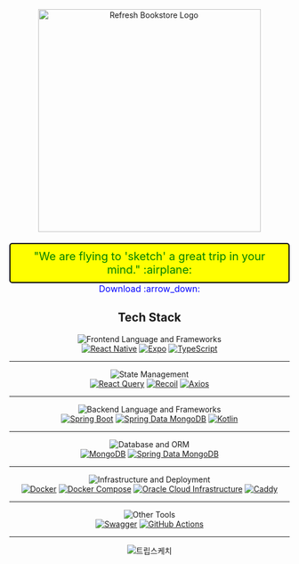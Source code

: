 <div align="center">
  <a href="https://refbook.kro.kr">
    <img src="https://github.com/trip-sketch/.github/assets/51044545/ac005d05-0968-4a77-9874-8e026f36254e" alt="Refresh Bookstore Logo" width="400">
  </a>

  <br>
  <span style="font-size: 20px; color: green; background-color: yellow; padding: 10px; border-radius: 5px; text-decoration: none; border: 2px solid black; display: inline-block; margin-top: 20px;">
    "We are flying to 'sketch' a great trip in your mind." :airplane: 
  </span>
  <br>
  <a href="https://m.onestore.co.kr/mobilepoc/apps/appsDetail.omp?prodId=0000771698" style="font-size: 16px; color: blue; text-decoration: none; margin-top: 10px;">
    Download :arrow_down: 
  </a>
</div>

<div align="center">


## Tech Stack

![Frontend Language and Frameworks](https://img.shields.io/badge/-Frontend%20Language%20and%20Frameworks-00BFFF?style=for-the-badge&logo=react&logoColor=white)<br>
[![React Native](https://img.shields.io/badge/React_Native-61DAFB?style=for-the-badge&logo=react&logoColor=white)](https://reactnative.dev/)
[![Expo](https://img.shields.io/badge/Expo-000020?style=for-the-badge&logo=expo&logoColor=white)](https://expo.dev/)
[![TypeScript](https://img.shields.io/badge/TypeScript-3178C6?style=for-the-badge&logo=typescript&logoColor=white)](https://www.typescriptlang.org/)

<hr>

![State Management](https://img.shields.io/badge/-State%20Management-FF69B4?style=for-the-badge&logo=react&logoColor=white)<br>
[![React Query](https://img.shields.io/badge/React_Query-FF4154?style=for-the-badge&logo=reacttable&logoColor=white)](https://react-query.tanstack.com/)
[![Recoil](https://img.shields.io/badge/Recoil-3578E5?style=for-the-badge&logo=recoil&logoColor=white)](https://recoiljs.org/)
[![Axios](https://img.shields.io/badge/Axios-671DDF?style=for-the-badge&logo=axios&logoColor=white)](https://axios-http.com/)

<hr>

![Backend Language and Frameworks](https://img.shields.io/badge/-Backend%20Language%20and%20Frameworks-8A2BE2?style=for-the-badge&logo=appveyor&logoColor=white)<br>
[![Spring Boot](https://img.shields.io/badge/Spring_Boot-6DB33F?style=for-the-badge&logo=springboot&logoColor=white)](https://spring.io/projects/spring-boot)
[![Spring Data MongoDB](https://img.shields.io/badge/Spring_Data_MongoDB-47A248?style=for-the-badge&logo=spring&logoColor=white)](https://spring.io/projects/spring-data-mongodb)
[![Kotlin](https://img.shields.io/badge/Kotlin-7F52FF?style=for-the-badge&logo=kotlin&logoColor=white&labelColor=FF4081)](https://kotlinlang.org/)

<hr>

![Database and ORM](https://img.shields.io/badge/-Database%20and%20ORM-FF4500?style=for-the-badge&logo=mongodb&logoColor=white)<br>
[![MongoDB](https://img.shields.io/badge/MongoDB-47A248?style=for-the-badge&logo=mongodb&logoColor=white)](https://www.mongodb.com/)
[![Spring Data MongoDB](https://img.shields.io/badge/Spring_Data_MongoDB-47A248?style=for-the-badge&logo=spring&logoColor=white)](https://spring.io/projects/spring-data-mongodb)

<hr>

![Infrastructure and Deployment](https://img.shields.io/badge/-Infrastructure%20and%20Deployment-1E90FF?style=for-the-badge&logo=azure-devops&logoColor=white)<br>
[![Docker](https://img.shields.io/badge/Docker-2496ED?style=for-the-badge&logo=docker&logoColor=white)](https://www.docker.com/)
[![Docker Compose](https://img.shields.io/badge/Docker_Compose-2496ED?style=for-the-badge&logo=docker&logoColor=white)](https://docs.docker.com/compose/)
[![Oracle Cloud Infrastructure](https://img.shields.io/badge/Oracle_Cloud_Infrastructure-F80000?style=for-the-badge&logo=oracle&logoColor=white)](https://www.oracle.com/cloud/)
[![Caddy](https://img.shields.io/badge/Caddy-00ADD8?style=for-the-badge&logo=caddy&logoColor=white)](https://caddyserver.com/)

<hr>

![Other Tools](https://img.shields.io/badge/-Other%20Tools-32CD32?style=for-the-badge&logo=nuget&logoColor=white)<br>
[![Swagger](https://img.shields.io/badge/Swagger-85EA2D?style=for-the-badge&logo=swagger&logoColor=white)](https://swagger.io/)
[![GitHub Actions](https://img.shields.io/badge/GitHub_Actions-2088FF?style=for-the-badge&logo=githubactions&logoColor=white)](https://github.com/features/actions)

<hr>


![트립스케치](https://github.com/seoyeon-00/tripsketch/assets/110542210/bb42bf65-9123-47aa-8f33-d1bd115f343d)

